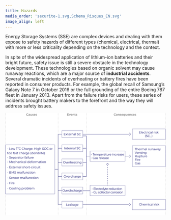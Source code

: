 ```yaml
---
title: Hazards
media_order: 'securite-1.svg,Schema_Risques_EN.svg'
image_align: left
---
```


Energy Storage Systems (SSE) are complex devices and dealing with them expose to safety hazards of different types (chemical, electrical, thermal) with more or less criticality depending on the technology and the context.

In spite of the widespread application of lithium-ion batteries and their bright future, safety issue is still a severe obstacle in the technology development. These technologies based on organic solvent may cause runaway reactions, which are a major source of **industrial accidents**. Several dramatic incidents of overheating or battery fires have been reported in consumer products. For example, the global recall of Samsung’s Galaxy Note 7 in October 2016 or the full grounding of the entire Boeing 787 fleet in January 2013. Apart from the failure risks for users, these series of incidents brought battery makers to the forefront and the way they will address safety issues.


![](Schema_Risques_EN.svg)